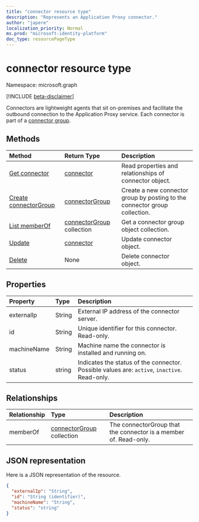 ```yaml
---
title: "connector resource type"
description: "Represents an Application Proxy connector."
author: "japere"
localization_priority: Normal
ms.prod: "microsoft-identity-platform"
doc_type: resourcePageType
---
```


# connector resource type

Namespace: microsoft.graph

[!INCLUDE [beta-disclaimer](../../includes/beta-disclaimer.md)]

Connectors are lightweight agents that sit on-premises and facilitate the outbound connection to the Application Proxy service. Each connector is part of a [connector group](connectorgroup.md).

## Methods

| Method       | Return Type | Description |
|:-------------|:------------|:------------|
| [Get connector](../api/connector-get.md) | [connector](connector.md) | Read properties and relationships of connector object. |
| [Create connectorGroup](../api/connector-post-memberof.md) | [connectorGroup](connectorgroup.md) | Create a new connector group by posting to the connector group collection. |
| [List memberOf](../api/connector-list-memberof.md) | [connectorGroup](connectorgroup.md) collection | Get a connector group object collection. |
| [Update](../api/connector-update.md) | [connector](connector.md) | Update connector object. |
| [Delete](../api/connector-delete.md) | None | Delete connector object.

## Properties
| Property     | Type        | Description |
|:-------------|:------------|:------------|
|externalIp|String| External IP address of the connector server. |
|id|String| Unique identifier for this connector. Read-only. |
|machineName|String| Machine name the connector is installed and running on. |
|status|string| Indicates the status of the connector. Possible values are: `active`, `inactive`. Read-only. |

## Relationships
| Relationship | Type	|Description|
|:---------------|:--------|:----------|
|memberOf|[connectorGroup](connectorgroup.md) collection| The connectorGroup that the connector is a member of. Read-only. |

## JSON representation

Here is a JSON representation of the resource.

<!-- {
  "blockType": "resource",
  "keyProperty":"id",
  "optionalProperties": [

  ],
  "@odata.type": "microsoft.graph.connector"
}-->

```json
{
  "externalIp": "String",
  "id": "String (identifier)",
  "machineName": "String",
  "status": "string"
}

```

<!-- uuid: 8fcb5dbc-d5aa-4681-8e31-b001d5168d79
2015-10-25 14:57:30 UTC -->
<!--
{
  "type": "#page.annotation",
  "description": "connector resource",
  "keywords": "",
  "section": "documentation",
  "tocPath": "",
  "suppressions": []
}
-->
